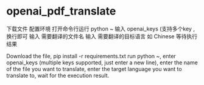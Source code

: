 # openai_pdf_translate
下载文件
配置环境
打开命令行运行 python ~
输入 openai_keys (支持多个key ,换行即可
输入 需要翻译的文件名 
输入 需要翻译的目标语言 如 Chinese
等待执行结果

Download the file, 
pip install -r requirements.txt
run python ~, 
enter openai_keys (multiple keys supported, just enter a new line), 
enter the name of the file you want to translate, 
enter the target language you want to translate to, 
wait for the execution result.
